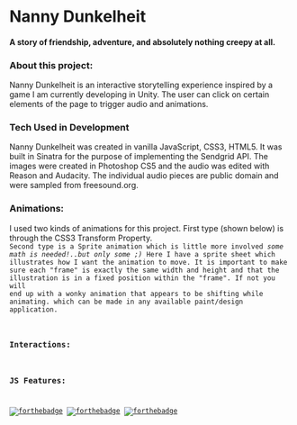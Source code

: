 # Nanny Dunkelheit


#### A story of friendship, adventure, and absolutely nothing creepy at all.
<!-- <hr> -->
### About this project:
Nanny Dunkelheit is an interactive storytelling experience inspired by a game I am currently developing in Unity. The user can click on certain elements of the page to trigger audio and animations.
### Tech Used in Development
Nanny Dunkelheit was created in vanilla JavaScript, CSS3, HTML5. It was built in Sinatra for the purpose of implementing the Sendgrid API.
The images were created in Photoshop CS5 and the audio was edited with Reason and Audacity. The individual audio pieces are public domain and were sampled from freesound.org.

### Animations:
I used two kinds of animations for this project. 
First type (shown below) is through the CSS3 Transform Property. 
<code snippet and gif>
Second type is a Sprite animation which is little more involved *some math is needed!..but only some ;)* Here I have a sprite sheet which illustrates how I want the animation to move. It is important to make sure each "frame" is exactly the same width and height and that the illustration is in a fixed position within the "frame". If not you will end up with a wonky animation that appears to be shifting while animating. which can be made in any available paint/design application.  


### Interactions:

### JS Features:

[![forthebadge](http://forthebadge.com/images/badges/made-with-ruby.svg)](http://forthebadge.com)
[![forthebadge](http://forthebadge.com/images/badges/uses-js.svg)](http://forthebadge.com)
[![forthebadge](http://forthebadge.com/images/badges/uses-css.svg)](http://forthebadge.com)
